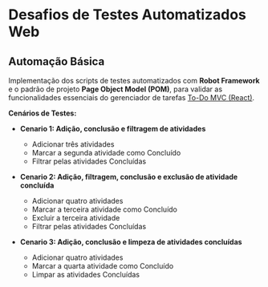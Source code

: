 # Desafios de Testes Automatizados Web

## Automação Básica

Implementação dos scripts de testes automatizados com **Robot Framework** e o padrão de projeto **Page Object Model (POM)**, para validar as funcionalidades essenciais do gerenciador de tarefas [To-Do MVC (React)](https://todomvc.com/examples/react/dist/).

**Cenários de Testes:**

- **Cenario 1: Adição, conclusão e filtragem de atividades**  
  - Adicionar três atividades
  - Marcar a segunda atividade como Concluído
  - Filtrar pelas atividades Concluídas

- **Cenario 2: Adição, filtragem, conclusão e exclusão de atividade concluída**  
  - Adicionar quatro atividades
  - Marcar a terceira atividade como Concluído
  - Excluir a terceira atividade
  - Filtrar pelas atividades Concluídas

- **Cenario 3: Adição, conclusão e limpeza de atividades concluídas**  
  - Adicionar quatro atividades
  - Marcar a quarta atividade como Concluído
  - Limpar as atividades Concluídas